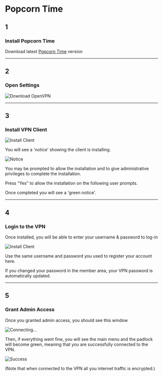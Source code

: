 # Popcorn Time

## 1
### Install Popcorn Time

Download latest [Popcorn Time](https://popcorntime.io) version

***

## 2
### Open Settings

![Download OpenVPN](http://puu.sh/dDuqg/918d3f8b73.png)

***

## 3
### Install VPN Client

![Install Client](http://puu.sh/dDus0/0db471d689.png)

You will see a 'notice' showing the client is installing.

![Notice](http://puu.sh/dDutQ/f2420886fa.png)


You may be prompted to allow the installation and to give administrative privileges to complete the installation.

Press “Yes” to allow the installation on the following user prompts.

Once completed you will see a 'green notice'.

***

## 4
### Login to the VPN

Once installed, you will be able to enter your username & password to log-in

![Install Client](http://puu.sh/dDuWU/773645e67d.png)

Use the same username and password you used to register your account here.

If you changed your password in the member area, your VPN password is automatically updated.

***

## 5
### Grant Admin Access

Once you granted admin access, you should see this window

![Connecting...](http://puu.sh/dDuFB/97d5343e76.png)

Then, if everything went fine, you will see the main menu and the padlock will become green, meaning that you are successfully connected to the VPN.

![Success](http://puu.sh/dDv44/53ad5ab66d.png)

(Note that when connected to the VPN all you internet traffic is encrypted.)
